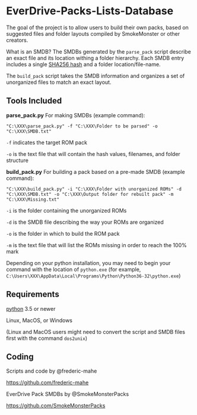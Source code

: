 # EverDrive-Packs-Lists-Database

The goal of the project is to allow users to build their own packs,
based on suggested files and folder layouts compiled by SmokeMonster
or other creators.

What is an SMDB? The SMDBs generated by the `parse_pack` script
describe an exact file and its location withing a folder
hierarchy. Each SMDB entry includes a single [SHA256
hash](https://en.wikipedia.org/wiki/Secure_Hash_Algorithms) and a
folder location/file-name.

The `build_pack` script takes the SMDB information and organizes a set
of unorganized files to match an exact layout.

## Tools Included

**parse_pack.py** For making SMDBs (example command):
```DOS .bat
"C:\XXX\parse_pack.py" -f "C:\XXX\Folder to be parsed" -o "C:\XXX\SMDB.txt"
```

`-f` indicates the target ROM pack

`-o` is the text file that will contain the hash values, filenames, and folder structure


**build_pack.py** For building a pack based on a pre-made SMDB (example command):
```DOS .bat
"C:\XXX\build_pack.py" -i "C:\XXX\Folder with unorganized ROMs" -d "C:\XXX\SMDB.txt" -o "C:\XXX\Output folder for rebuilt pack" -m "C:\XXX\Missing.txt"
```

`-i` is the folder containing the unorganized ROMs

`-d` is the SMDB file describing the way your ROMs are organized

`-o` is the folder in which to build the ROM pack

`-m` is the text file that will list the ROMs missing in order to reach the 100% mark

Depending on your python installation, you may need to begin your command with the location of `python.exe` (for example, `C:\Users\XXX\AppData\Local\Programs\Python\Python36-32\python.exe`)

## Requirements

[python](https://www.python.org) 3.5 or newer

Linux, MacOS, or Windows

(Linux and MacOS users might need to convert the script and SMDB files
first with the command `dos2unix`)

## Coding

Scripts and code by @frederic-mahe

https://github.com/frederic-mahe

EverDrive Pack SMDBs by @SmokeMonsterPacks

https://github.com/SmokeMonsterPacks
